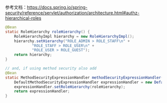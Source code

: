 
参考文档：https://docs.spring.io/spring-security/reference/servlet/authorization/architecture.html#authz-hierarchical-roles


```java
@Bean
static RoleHierarchy roleHierarchy() {
    RoleHierarchyImpl hierarchy = new RoleHierarchyImpl();
    hierarchy.setHierarchy("ROLE_ADMIN > ROLE_STAFF\n" +
            "ROLE_STAFF > ROLE_USER\n" +
            "ROLE_USER > ROLE_GUEST");
    return hierarchy;
}

// and, if using method security also add
@Bean
static MethodSecurityExpressionHandler methodSecurityExpressionHandler(RoleHierarchy roleHierarchy) {
	DefaultMethodSecurityExpressionHandler expressionHandler = new DefaultMethodSecurityExpressionHandler();
	expressionHandler.setRoleHierarchy(roleHierarchy);
	return expressionHandler;
}
```